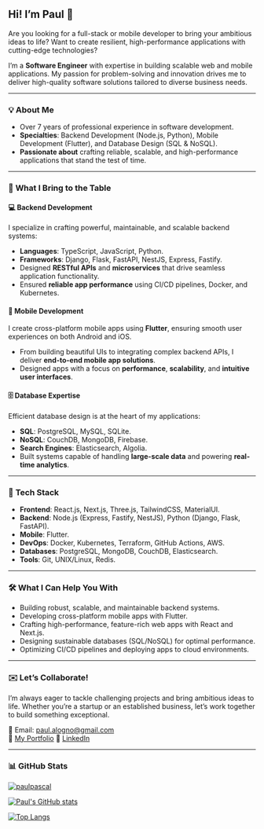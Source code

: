 
## Hi! I’m Paul 👋

Are you looking for a full-stack or mobile developer to bring your ambitious ideas to life?
Want to create resilient, high-performance applications with cutting-edge technologies?

I’m a **Software Engineer** with expertise in building scalable web and mobile applications. My passion for problem-solving and innovation drives me to deliver high-quality software solutions tailored to diverse business needs.

---

### 💡 **About Me**
- Over 7 years of professional experience in software development.
- **Specialties**: Backend Development (Node.js, Python), Mobile Development (Flutter), and Database Design (SQL & NoSQL).
- **Passionate about** crafting reliable, scalable, and high-performance applications that stand the test of time.

---

### 🚀 **What I Bring to the Table**
#### 💻 **Backend Development**  
I specialize in crafting powerful, maintainable, and scalable backend systems:  
- **Languages**: TypeScript, JavaScript, Python.  
- **Frameworks**: Django, Flask, FastAPI, NestJS, Express, Fastify.  
- Designed **RESTful APIs** and **microservices** that drive seamless application functionality.  
- Ensured **reliable app performance** using CI/CD pipelines, Docker, and Kubernetes.  

#### 📱 **Mobile Development**  
I create cross-platform mobile apps using **Flutter**, ensuring smooth user experiences on both Android and iOS.  
- From building beautiful UIs to integrating complex backend APIs, I deliver **end-to-end mobile app solutions**.  
- Designed apps with a focus on **performance**, **scalability**, and **intuitive user interfaces**.  

#### 🗄️ **Database Expertise**  
Efficient database design is at the heart of my applications:  
- **SQL**: PostgreSQL, MySQL, SQLite.  
- **NoSQL**: CouchDB, MongoDB, Firebase.  
- **Search Engines**: Elasticsearch, Algolia.  
- Built systems capable of handling **large-scale data** and powering **real-time analytics**.

---

### 🔧 **Tech Stack**
- **Frontend**: React.js, Next.js, Three.js, TailwindCSS, MaterialUI.  
- **Backend**: Node.js (Express, Fastify, NestJS), Python (Django, Flask, FastAPI).  
- **Mobile**: Flutter.  
- **DevOps**: Docker, Kubernetes, Terraform, GitHub Actions, AWS.  
- **Databases**: PostgreSQL, MongoDB, CouchDB, Elasticsearch.  
- **Tools**: Git, UNIX/Linux, Redis.  

---

### 🛠 **What I Can Help You With**
- Building robust, scalable, and maintainable backend systems.  
- Developing cross-platform mobile apps with Flutter.  
- Crafting high-performance, feature-rich web apps with React and Next.js.  
- Designing sustainable databases (SQL/NoSQL) for optimal performance.  
- Optimizing CI/CD pipelines and deploying apps to cloud environments.  

---

### ✉️ **Let’s Collaborate!**
I’m always eager to tackle challenging projects and bring ambitious ideas to life. Whether you’re a startup or an established business, let’s work together to build something exceptional.

📧 Email: [paul.alogno@gmail.com](mailto:paul.alogno@gmail.com)  
📂 [My Portfolio](#) 
💼 [LinkedIn](https://www.linkedin.com/in/paul-alognon/)

---

### 📊 **GitHub Stats**
<p align="left"> 
  <a href="https://github.com/ryo-ma/github-profile-trophy">
    <img src="https://github-profile-trophy.vercel.app/?username=paulpascal&theme=gruvbox" alt="paulpascal" />
  </a>
</p>

[![Paul's GitHub stats](https://github-readme-stats.vercel.app/api?username=paulpascal&show_icons=true&theme=gruvbox)](https://github.com/anuraghazra/github-readme-stats)  

[![Top Langs](https://github-readme-stats.vercel.app/api/top-langs/?username=paulpascal&layout=compact&theme=gruvbox)](https://github.com/anuraghazra/github-readme-stats)  

